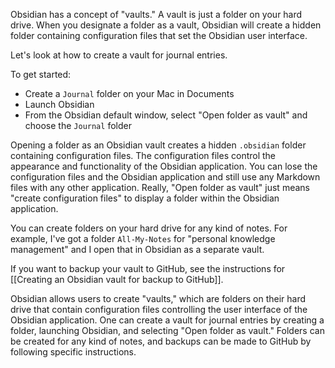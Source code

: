 Obsidian has a concept of "vaults." A vault is just a folder on your hard drive. When you designate a folder as a vault, Obsidian will create a hidden folder containing configuration files that set the Obsidian user interface.

Let's look at how to create a vault for journal entries.

To get started:
- Create a `Journal` folder on your Mac in Documents
- Launch Obsidian
- From the Obsidian default window, select "Open folder as vault" and choose the `Journal` folder

Opening a folder as an Obsidian vault creates a hidden `.obsidian` folder containing configuration files. The configuration files control the appearance and functionality of the Obsidian application. You can lose the configuration files and the Obsidian application and still use any Markdown files with any other application. Really, "Open folder as vault" just means "create configuration files" to display a folder within the Obsidian application.

You can create folders on your hard drive for any kind of notes. For example, I've got a folder `All-My-Notes` for "personal knowledge management" and I open that in Obsidian as a separate vault.

If you want to backup your vault to GitHub, see the instructions for [[Creating an Obsidian vault for backup to GitHub]].

Obsidian allows users to create "vaults," which are folders on their hard drive that contain configuration files controlling the user interface of the Obsidian application. One can create a vault for journal entries by creating a folder, launching Obsidian, and selecting "Open folder as vault." Folders can be created for any kind of notes, and backups can be made to GitHub by following specific instructions.